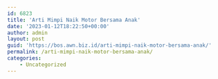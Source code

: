```yaml
---
id: 6823
title: 'Arti Mimpi Naik Motor Bersama Anak'
date: '2023-01-12T18:22:50+00:00'
author: admin
layout: post
guid: 'https://bos.awn.biz.id/arti-mimpi-naik-motor-bersama-anak/'
permalink: /arti-mimpi-naik-motor-bersama-anak/
categories:
    - Uncategorized
---
```


